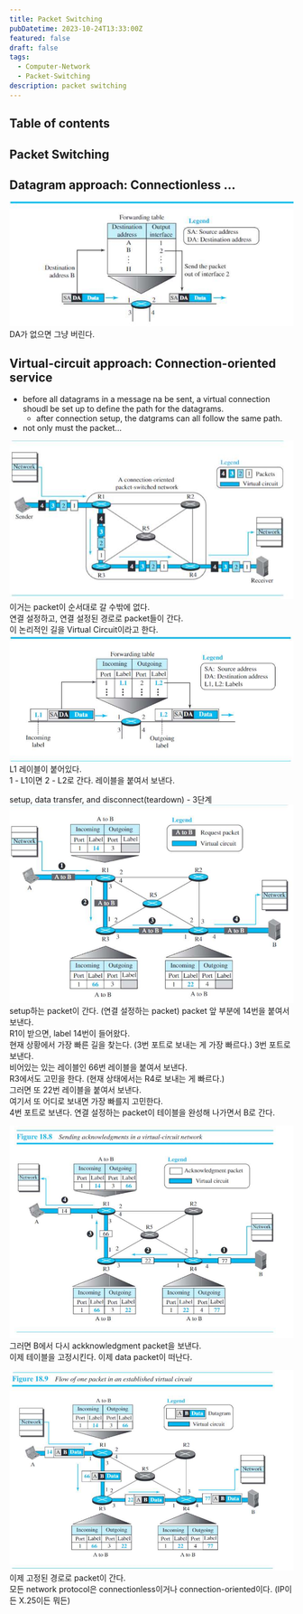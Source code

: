 ```yaml
---
title: Packet Switching
pubDatetime: 2023-10-24T13:33:00Z
featured: false
draft: false
tags:
  - Computer-Network
  - Packet-Switching
description: packet switching
---
```


## Table of contents

## Packet Switching

## Datagram approach: Connectionless ...

![](/src/assets/image/packet-switching-1698122175849.jpeg)
DA가 없으면 그냥 버린다.

## Virtual-circuit approach: Connection-oriented service

- before all datagrams in a message na be sent, a virtual connection shoudl be set up to define the path for the datagrams.
  - after connection setup, the datgrams can all follow the same path.
- not only must the packet...

![](/src/assets/image/packet-switching-1698122375237.jpeg)
이거는 packet이 순서대로 갈 수밖에 없다.  
연결 설정하고, 연결 설정된 경로로 packet들이 간다.  
이 논리적인 길을 Virtual Circuit이라고 한다.  
![](/src/assets/image/packet-switching-1698122451416.jpeg)
L1 레이블이 붙어있다.  
1 - L1이면 2 - L2로 간다.
레이블을 붙여서 보낸다.

setup, data transfer, and disconnect(teardown) - 3단계
![](/src/assets/image/packet-switching-1698122693757.jpeg)
setup하는 packet이 간다. (연결 설정하는 packet)
packet 앞 부분에 14번을 붙여서 보낸다.  
R1이 받으면, label 14번이 들어왔다.  
현재 상황에서 가장 빠른 길을 찾는다. (3번 포트로 보내는 게 가장 빠르다.)
3번 포트로 보낸다.  
비어있는 있는 레이블인 66번 레이블을 붙여서 보낸다.  
R3에서도 고민을 한다. (현재 상태에서는 R4로 보내는 게 빠르다.)  
그러면 또 22번 레이블을 붙여서 보낸다.  
여기서 또 어디로 보내면 가장 빠를지 고민한다.  
4번 포트로 보낸다.
연결 설정하는 packet이 테이블을 완성해 나가면서 B로 간다.

![](/src/assets/image/packet-switching-1698122908816.jpeg)
그러면 B에서 다시 ackknowledgment packet을 보낸다.  
이제 테이블을 고정시킨다.
이제 data packet이 떠난다.

![](/src/assets/image/packet-switching-1698122961304.jpeg)
이제 고정된 경로로 packet이 간다.  
모든 network protocol은 connectionless이거나 connection-oriented이다. (IP이든 X.25이든 뭐든)
